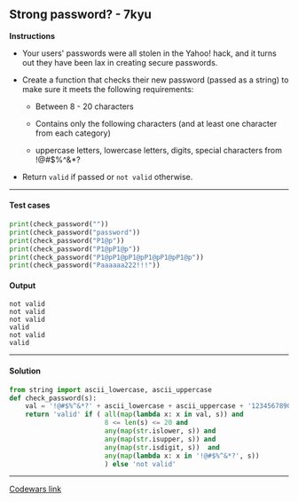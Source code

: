 ## Strong password? - 7kyu

**Instructions**

- Your users' passwords were all stolen in the Yahoo! hack, and it turns out they have been lax in creating secure passwords.

- Create a function that checks their new password (passed as a string) to make sure it meets the following requirements:

    - Between 8 - 20 characters

    - Contains only the following characters (and at least one character from each category)

    - uppercase letters, lowercase letters, digits, special characters from !@#$%^&*?

- Return `valid` if passed or `not valid` otherwise.

---

#### Test cases

```python
print(check_password(""))
print(check_password("password"))
print(check_password("P1@p"))
print(check_password("P1@pP1@p"))
print(check_password("P1@pP1@pP1@pP1@pP1@pP1@p"))
print(check_password("Paaaaaa222!!!"))
```

#### Output

```
not valid
not valid
not valid
valid
not valid
valid
```

---

#### Solution

```python
from string import ascii_lowercase, ascii_uppercase
def check_password(s):
    val = '!@#$%^&*?' + ascii_lowercase + ascii_uppercase + '1234567890'
    return 'valid' if ( all(map(lambda x: x in val, s)) and
                        8 <= len(s) <= 20 and
                        any(map(str.islower, s)) and
                        any(map(str.isupper, s)) and
                        any(map(str.isdigit, s))  and
                        any(map(lambda x: x in '!@#$%^&*?', s))
                        ) else 'not valid'
```

---

[Codewars link](https://www.codewars.com/kata/57e35f1bc763b8ccce000038)
